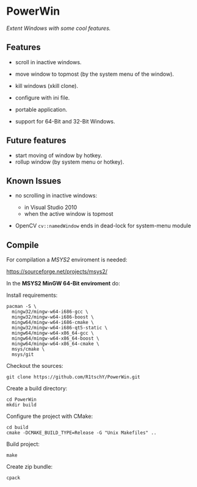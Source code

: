 PowerWin
========

*Extent Windows with some cool features.*

Features
--------

* scroll in inactive windows.
* move window to topmost (by the system menu of the window).
* kill windows (xkill clone).

* configure with ini file.
* portable application.
* support for 64-Bit and 32-Bit Windows.

Future features
---------------

* start moving of window by hotkey.
* rollup window (by system menu or hotkey).

Known Issues
------------

  * no scrolling in inactive windows:
  	- in Visual Studio 2010
  	- when the active window is topmost
  
  * OpenCV `cv::namedWindow` ends in dead-lock for system-menu module
  
Compile
-------

For compilation a *MSYS2* enviroment is needed:

https://sourceforge.net/projects/msys2/

In the **MSYS2 MinGW 64-Bit enviroment** do:

Install requirements:

    pacman -S \
      mingw32/mingw-w64-i686-gcc \
      mingw32/mingw-w64-i686-boost \
      mingw64/mingw-w64-i686-cmake \
      mingw32/mingw-w64-i686-qt5-static \
      mingw64/mingw-w64-x86_64-gcc \
      mingw64/mingw-w64-x86_64-boost \
      mingw64/mingw-w64-x86_64-cmake \
      msys/cmake \
      msys/git

Checkout the sources:

    git clone https://github.com/R1tschY/PowerWin.git
    
Create a build directory:

    cd PowerWin
    mkdir build
    
Configure the project with CMake:
    
    cd build
    cmake -DCMAKE_BUILD_TYPE=Release -G "Unix Makefiles" ..
    
Build project:

    make
    
Create zip bundle:

    cpack

